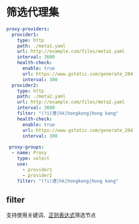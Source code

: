 # 筛选代理集

```yaml
proxy-providers:
  provider1:
    type: http
    path: ./meta1.yaml
    url: http://example.com/files/meta1.yaml
    interval: 3600
    health-check:
      enable: true
      url: https://www.gstatic.com/generate_204
      interval: 300
  provider2:
    type: http
    path: ./meta2.yaml
    url: http://example.com/files/meta2.yaml
    interval: 3600
    filter: "(?i)港|hk|hongkong|hong kong"
    health-check:
      enable: true
      url: https://www.gstatic.com/generate_204
      interval: 300
  
 proxy-groups: 
  - name: Proxy
    type: select
    use:
      - provider1
      - provider2
    filter: "(?i)港|hk|hongkong|hong kong"
```

## filter

支持使用关键词、[正则表达式](https://github.com/ziishaned/learn-regex/blob/master/translations/README-cn.md)筛选节点
